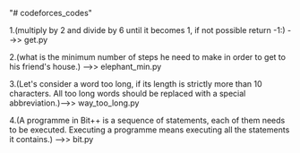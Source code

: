 "# codeforces_codes" 

1.(multiply by 2 and divide by 6 until it becomes 1, if not possible return -1:) -->> get.py

2.(what is the minimum number of steps he need to make in order to get to his friend's house.) -->> elephant_min.py

3.(Let's consider a word too long, if its length is strictly more than 10 characters. All too long words should be replaced with a special abbreviation.)-->> way_too_long.py

4.(A programme in Bit++ is a sequence of statements, each of them needs to be executed. Executing a programme means executing all the statements it contains.) -->> bit.py
